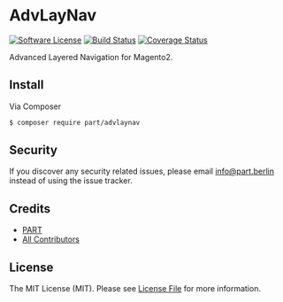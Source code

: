 # AdvLayNav

[![Software License][ico-license]](LICENSE.md)
[![Build Status][ico-travis]][link-travis]
[![Coverage Status][ico-coverall]][link-coveralls]

Advanced Layered Navigation for Magento2.

## Install

Via Composer

``` bash
$ composer require part/advlaynav
```

## Security

If you discover any security related issues, please email info@part.berlin instead of using the issue tracker.

## Credits

- [PART][link-author]
- [All Contributors][link-contributors]

## License

The MIT License (MIT). Please see [License File](LICENSE.md) for more information.

[ico-license]: https://img.shields.io/badge/license-MIT-brightgreen.svg?style=flat-square
[ico-travis]: https://img.shields.io/travis/PartBerlin/AdvLayNav/master.svg?style=flat-square
[ico-coverall]: https://img.shields.io/coveralls/PartBerlin/AdvLayNav.svg?style=flat-square

[link-travis]: https://travis-ci.org/PartBerlin/AdvLayNav
[link-coveralls]: https://coveralls.io/github/PartBerlin/AdvLayNav
[link-author]: https://part.berlin/
[link-contributors]: ../../contributors
